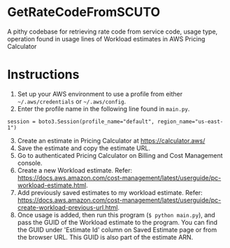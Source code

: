 # GetRateCodeFromSCUTO
A pithy codebase for retrieving rate code from service code, usage type, operation found in usage lines of Workload estimates in AWS Pricing Calculator

# Instructions

1. Set up your AWS environment to use a profile from either `~/.aws/credentials` or `~/.aws/config`.
2. Enter the profile name in the following line found in `main.py`.

```
session = boto3.Session(profile_name="default", region_name="us-east-1")
```
3. Create an estimate in Pricing Calculator at https://calculator.aws/
4. Save the estimate and copy the estimate URL.
5. Go to authenticated Pricing Calculator on Billing and Cost Management console.
6. Create a new Workload estimate. Refer: https://docs.aws.amazon.com/cost-management/latest/userguide/pc-workload-estimate.html.
7. Add previously saved estimates to my workload estimate. Refer: https://docs.aws.amazon.com/cost-management/latest/userguide/pc-create-workload-previous-url.html.
8. Once usage is added, then run this program (`$ python main.py`), and pass the GUID of the Workload estimate to the program. You can find the GUID under 'Estimate Id' column on Saved Estimate page or from the browser URL. This GUID is also part of the estimate ARN.
